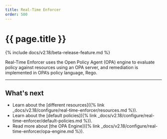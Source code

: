 ```yaml
---
title: Real-Time Enforcer
order: 500
---
```


# {{ page.title }}

{% include docs/v2.18/beta-release-feature.md %}

Real-Time Enforcer uses the Open Policy Agent (OPA) engine to evaluate policy against resources using an 
OPA server, and remediation is implemented in OPA’s policy language, Rego.

---

## What's next

* Learn about the [different resources]({% link _docs/v2.18/configure/real-time-enforcer/resources.md %}).
* Learn about the [default policies]({% link _docs/v2.18/configure/real-time-enforcer/default-policies.md %}).
* Read more about [the OPA Engine]({% link _docs/v2.18/configure/real-time-enforcer/opa-engine.md %}).
